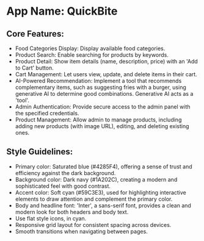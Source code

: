 # **App Name**: QuickBite

## Core Features:

- Food Categories Display: Display available food categories.
- Product Search: Enable searching for products by keywords.
- Product Detail: Show item details (name, description, price) with an 'Add to Cart' button.
- Cart Management: Let users view, update, and delete items in their cart.
- AI-Powered Recommendation: Implement a tool that recommends complementary items, such as suggesting fries with a burger, using generative AI to determine good combinations. Generative AI acts as a 'tool'.
- Admin Authentication: Provide secure access to the admin panel with the specified credentials.
- Product Management: Allow admin to manage products, including adding new products (with image URL), editing, and deleting existing ones.

## Style Guidelines:

- Primary color: Saturated blue (#4285F4), offering a sense of trust and efficiency against the dark background.
- Background color: Dark navy (#1A202C), creating a modern and sophisticated feel with good contrast.
- Accent color: Soft cyan (#59C3E3), used for highlighting interactive elements to draw attention and complement the primary color.
- Body and headline font: 'Inter', a sans-serif font, provides a clean and modern look for both headers and body text.
- Use flat style icons, in cyan.
- Responsive grid layout for consistent spacing across devices.
- Smooth transitions when navigating between pages.